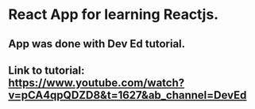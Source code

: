 # React App for learning Reactjs.
## App was done with Dev Ed tutorial.
## Link to tutorial: https://www.youtube.com/watch?v=pCA4qpQDZD8&t=1627&ab_channel=DevEd
